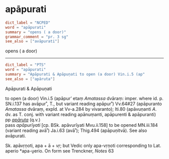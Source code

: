 # apāpurati

``` toml
dict_label = "NCPED"
word = "apāpurati"
summary = "opens ( a door)"
grammar_comment = "pr. 3 sg"
see_also = ["avāpurati"]
```

opens ( a door)

--------------------

``` toml
dict_label = "PTS"
word = "apāpurati"
summary = "Apāpurati & Apāpuṇati to open (a door) Vin.i.5 (ap"
see_also = ["apāruta"]
```

Apāpurati & Apāpuṇati

to open (a door) Vin.i.5 (apāpur’ etaṃ *Amatassa* dvāraṃ: imper. where id. p. SN.i.137 has avāpur˚, T., but variant reading apāpur˚) Vv.64#27 (apāpuranto *Amatassa* dvāraṃ, expld. at Vv\-a.284 by vivaranto); Iti.80 (apāvuṇanti *A*. dv. as T. conj. with variant reading apānuṃanti, apāpurenti & apāpuranti)  
pp *[apāruta](apāruta.md)* (q.v.)  
pass *apāpurīyati* [cp. BSk. apāvurīyati Mvu.ii.158] to be opened MN.iii.184 (variant reading avā˚) Ja.i.63 (avā˚); Thig.494 (apāpuṇitvā). See also avāpurati.

Sk. apāvṛṇoti, apa \+ ā \+ *vṛ*; but Vedic only apa\-vṛṇoti corresponding to Lat. aperio \*apa\-ṷerio. On form see Trenckner, *Notes* 63

